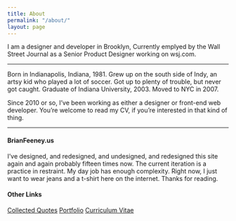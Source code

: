 ```yaml
---
title: About
permalink: "/about/"
layout: page
---
```


I am a designer and developer in Brooklyn, Currently emplyed by the Wall Street Journal as a Senior Product Designer working on wsj.com. 

* * *

Born in Indianapolis, Indiana, 1981. Grew up on the south side of Indy, an artsy kid who played a lot of soccer.  Got up to plenty of trouble, but never got caught. Graduate of Indiana University, 2003. Moved to NYC in 2007.

Since 2010 or so, I’ve been working as either a designer or front-end web developer. You’re welcome to read my CV, if you’re interested in that kind of thing.  

* * *

#### BrianFeeney.us
I’ve designed, and redesigned, and undesigned, and redesigned this site again and again probably fifteen times now. The current iteration is a practice in restraint. My day job has enough complexity. Right now, I just want to wear jeans and a t-shirt here on the internet. Thanks for reading.


<div class="aboutLinks">
	<h4>Other Links</h4>
	<a href="/quotes">Collected Quotes</a>
	<a href="/portfolio">Portfolio</a>
	<a href="/CV">Curriculum Vitae</a>
	<!-- <a href="/">Articles</a> -->
</div>